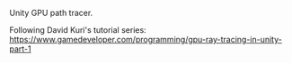 Unity GPU path tracer.

Following David Kuri's tutorial series: https://www.gamedeveloper.com/programming/gpu-ray-tracing-in-unity-part-1
